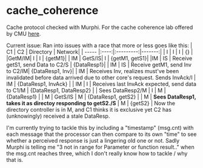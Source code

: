 # cache_coherence
Cache protocol checked with Murphi. For the cache coherence lab offered by CMU [here](https://users.ece.cmu.edu/~bgold/teaching/coherence.html).

Current issue:
Ran into issues with a race that more or less goes like this:
| C1    | C2   | Directory | Network|
| ----- |:----:|:---------:|-------:|
| I     | I    |  I        | {}     |
|GetM/IM| I    |  I        | {getM1}|
| IM    | GetS/IS| I       | {getM1, getS1}|
|IM     | IS   | Receive getS1, send Data to C2/S | {DataResp1}|
| IM    | IS   | Receive getM1, send Inv to C2/IM| {DataResp1, Inv}|
| IM    | Receives Inv, realizes must've been invalidated before data arrived due to other core's request. Sends InvAck/I | IM | {DataResp1, InvAck} |
| IM    | I    | Receives last InvAck expected, send data to C1/M | {DataResp1, DataResp2} |
| Sees DataResp2/M | I | M | {DataResp1} |
| M | GetS/IS | M | {DataResp1, getS2} |
| M | **Sees DataResp1, takes it as directoy responding to getS2./S** | M | {getS2} |
Now the directory controller is in M, and C1 thinks it is exclusive yet C2 has (unknowingly) received a stale DataResp.

I'm currently trying to tackle this by including a "timestamp" (msg.cnt) with each message that the processor can then compare to its own "time" to see whether a perceived response is just a lingering old one or not. 
Sadly Murphi is telling me "3 not in range for Parameter or function result.." when the msg.cnt reaches three, which I don't really know how to tackle / why that is.


